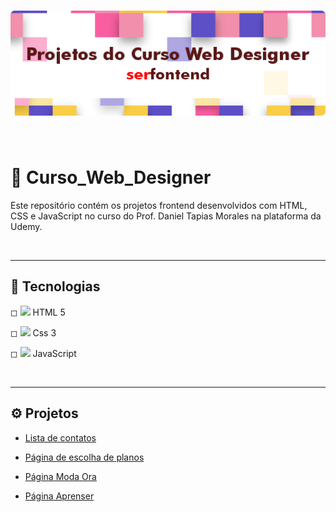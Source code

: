 
<h1 align="center">
    <img src="img/banner_serfontend.png">
</h1>

<br>

# 📑 Curso_Web_Designer

Este repositório contém os projetos frontend desenvolvidos com HTML, CSS e JavaScript no curso do Prof. Daniel Tapias Morales na plataforma da Udemy. 

<br><hr>

## 🚀 Tecnologias

◻ <img src='https://ik.imagekit.io/dfnyrlf8n/icones/html_zNLzLOtYS.svg?ik-sdk-version=javascript-1.4.3&updatedAt=1656792005481' width='20'> 
<span>HTML 5</span>

◻ <img src='https://ik.imagekit.io/dfnyrlf8n/icones/css_KQZcpEPaS.svg?ik-sdk-version=javascript-1.4.3&updatedAt=1656792005275' width='20'>
<span>Css 3</span>

◻ <img src='https://ik.imagekit.io/dfnyrlf8n/icones/Js_3cqVr4C5n.svg?ik-sdk-version=javascript-1.4.3&updatedAt=1656792005076' width='20'>
<span>JavaScript</span>

<br><hr>

##  ⚙ Projetos
* [Lista de contatos](https://github.com/rafael-ds/Curso_Web_Designer/tree/main/lista_de_contatos)

* [Página de escolha de planos](https://github.com/rafael-ds/Curso_Web_Designer/tree/main/projeto_escolha_seu_plano)

* [Página Moda Ora](https://github.com/rafael-ds/Curso_Web_Designer/tree/main/projeto_moda_ora)

* [Página Aprenser](https://github.com/rafael-ds/Curso_Web_Designer/tree/main/projeto_aprenser)